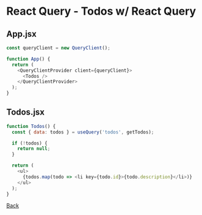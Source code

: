 # React Query - Todos w/ React Query

## App.jsx

```javascript
const queryClient = new QueryClient();

function App() {
  return (
    <QueryClientProvider client={queryClient}>
      <Todos />
    </QueryClientProvider>
  );
}
```

## Todos.jsx

```javascript
function Todos() {
  const { data: todos } = useQuery('todos', getTodos);

  if (!todos) {
    return null;
  }

  return (
    <ul>
      {todos.map(todo => <li key={todo.id}>{todo.description}</li>)}
    </ul>
  );
}
```

[Back](./001-react-query.md)

